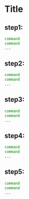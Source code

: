 # Title

## step1: 
``` bash title="guru1@vm1:-$ _"
command
command
...
```
## step2: 
``` bash title="guru1@vm1:-$ _"
command
command
...
```

## step3: 
``` bash title="guru1@vm1:-$ _"
command
command
...
```

## step4: 
``` bash title="guru1@vm1:-$ _"
command
command
...
```

## step5: 
``` bash title="guru1@vm1:-$ _"
command
command
...
```